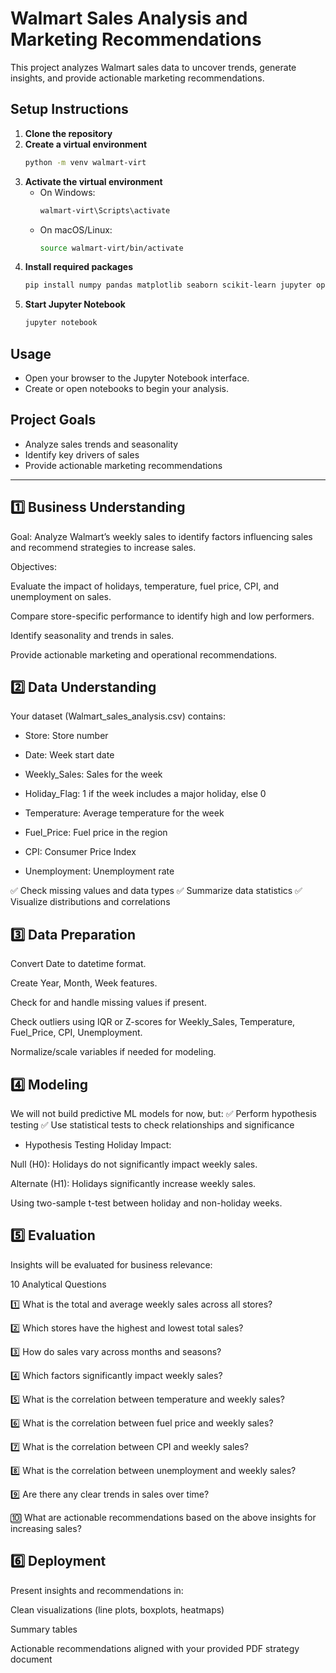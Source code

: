 # Walmart Sales Analysis and Marketing Recommendations

This project analyzes Walmart sales data to uncover trends, generate insights, and provide actionable marketing recommendations.

## Setup Instructions

1. **Clone the repository**
2. **Create a virtual environment**
   ```bash
   python -m venv walmart-virt
   ```
3. **Activate the virtual environment**
   - On Windows:
     ```bash
     walmart-virt\Scripts\activate
     ```
   - On macOS/Linux:
     ```bash
     source walmart-virt/bin/activate
     ```
4. **Install required packages**
   ```bash
   pip install numpy pandas matplotlib seaborn scikit-learn jupyter openpyxl
   ```
5. **Start Jupyter Notebook**
   ```bash
   jupyter notebook
   ```

## Usage
- Open your browser to the Jupyter Notebook interface.
- Create or open notebooks to begin your analysis.

## Project Goals
- Analyze sales trends and seasonality
- Identify key drivers of sales
- Provide actionable marketing recommendations

---
## 1️⃣ Business Understanding
Goal: Analyze Walmart’s weekly sales to identify factors influencing sales and recommend strategies to increase sales.

Objectives:

Evaluate the impact of holidays, temperature, fuel price, CPI, and unemployment on sales.

Compare store-specific performance to identify high and low performers.

Identify seasonality and trends in sales.

Provide actionable marketing and operational recommendations.

## 2️⃣ Data Understanding
Your dataset (Walmart_sales_analysis.csv) contains:

- Store: Store number

- Date: Week start date

- Weekly_Sales: Sales for the week

- Holiday_Flag: 1 if the week includes a major holiday, else 0

- Temperature: Average temperature for the week

- Fuel_Price: Fuel price in the region

- CPI: Consumer Price Index

- Unemployment: Unemployment rate


✅ Check missing values and data types
✅ Summarize data statistics
✅ Visualize distributions and correlations


## 3️⃣ Data Preparation
Convert Date to datetime format.

Create Year, Month, Week features.

Check for and handle missing values if present.

Check outliers using IQR or Z-scores for Weekly_Sales, Temperature, Fuel_Price, CPI, Unemployment.

Normalize/scale variables if needed for modeling.

## 4️⃣ Modeling
We will not build predictive ML models for now, but:
✅ Perform hypothesis testing
✅ Use statistical tests to check relationships and significance

* Hypothesis Testing
Holiday Impact:

Null (H0): Holidays do not significantly impact weekly sales.

Alternate (H1): Holidays significantly increase weekly sales.

Using two-sample t-test between holiday and non-holiday weeks.


## 5️⃣ Evaluation
Insights will be evaluated for business relevance:

10 Analytical Questions

1️⃣ What is the total and average weekly sales across all stores?

2️⃣ Which stores have the highest and lowest total sales?

3️⃣ How do sales vary across months and seasons?

4️⃣ Which factors significantly impact weekly sales?

5️⃣ What is the correlation between temperature and weekly sales?

6️⃣ What is the correlation between fuel price and weekly sales?

7️⃣ What is the correlation between CPI and weekly sales?

8️⃣ What is the correlation between unemployment and weekly sales?

9️⃣ Are there any clear trends in sales over time?

🔟 What are actionable recommendations based on the above insights for increasing sales?


## 6️⃣ Deployment
Present insights and recommendations in:

Clean visualizations (line plots, boxplots, heatmaps)

Summary tables

Actionable recommendations aligned with your provided PDF strategy document
